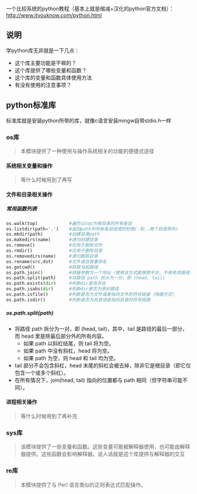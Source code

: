 一个比较系统的python教程（基本上就是缩减+汉化的python官方文档）：http://www.ityouknow.com/python.html

## 说明

学python库无非就是一下几点：

- 这个库主要功能是干嘛的？
- 这个库提供了哪些变量和函数？
- 这个库的变量和函数具体使用方法
- 有没有使用的注意事项？



## python标准库

标准库就是安装python所带的库，就像c语言安装mingw自带stdio.h一样







### os库

> 本模块提供了一种使用与操作系统相关的功能的便捷式途径

#### 系统相关变量和操作

> 等什么时候用到了再写

#### 文件和目录相关操作

##### 常用函数列表

```python
os.walk(top)			#遍历以top为根目录的所有条目
os.listdir(path='.')	#返回path中所有条目组成的列表(.和..两个目录除外)
os.mkdir(path)			#创建目录path
os.makedirs(name)		#递归创建目录
os.remove()				#仅用于删除文件
os.rmdir()				#仅用于删除目录
os.removedirs(name)		#递归删除目录
os.rename(src,dst)		#文件或目录重命名
os.getcwd()				#获取当前路径
os.path.join()			#拼接参数为一个地址（使用该方式能够跨平台，不用考虑路径分隔符）
os.path.split(path)		#将路径 path 拆分为一对，即 (head, tail)
os.path.exists(dir)		#判断dir是否存在
os.path.isabs(dir)		#判断dir是否为绝对路径
os.path.isfile()		#判断是否为文件或者指向文件的符号链接（快捷方式）
os.path.isdir()			#判断是否为目录或者指向目录的符号链接

```

 

##### os.path.split(path)

- 将路径 path 拆分为一对，即 (head, tail)，其中，tail 是路径的最后一部分，而 head 里是除最后部分外的所有内容。
  - 如果 path 以斜杠结尾，则 tail 将为空。
  - 如果 path 中没有斜杠，head 将为空。
  - 如果 path 为空，则 head 和 tail 均为空。
- tail 部分不会包含斜杠，head 末尾的斜杠会被去掉，除非它是根目录（即它仅包含一个或多个斜杠）。
- 在所有情况下，join(head, tail) 指向的位置都与 path 相同（但字符串可能不同）。



#### 进程相关操作

>等什么时候用到了再补充



### sys库

> 该模块提供了一些变量和函数。这些变量可能被解释器使用，也可能由解释器提供。这些函数会影响解释器。说人话就是这个库提供与解释器的交互



### re库

> 本模块提供了与 Perl 语言类似的正则表达式匹配操作。